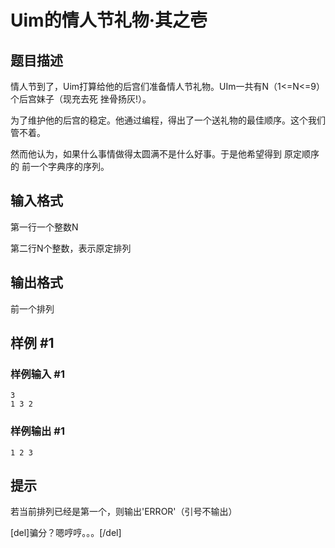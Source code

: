 # Uim的情人节礼物·其之壱

## 题目描述

情人节到了，Uim打算给他的后宫们准备情人节礼物。UIm一共有N（1<=N<=9）个后宫妹子（现充去死 挫骨扬灰!）。

为了维护他的后宫的稳定。他通过编程，得出了一个送礼物的最佳顺序。这个我们管不着。

然而他认为，如果什么事情做得太圆满不是什么好事。于是他希望得到 原定顺序 的 前一个字典序的序列。


## 输入格式

第一行一个整数N

第二行N个整数，表示原定排列


## 输出格式

前一个排列


## 样例 #1

### 样例输入 #1
```
3
1 3 2
```

### 样例输出 #1

```
1 2 3
```

## 提示

若当前排列已经是第一个，则输出'ERROR'（引号不输出）

[del]骗分？嗯哼哼。。。[/del]

